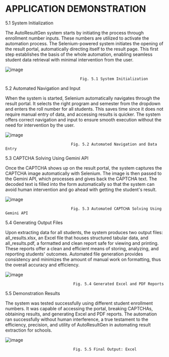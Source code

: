 # APPLICATION DEMONSTRATION

5.1 System Initialization

The AutoResultGen system starts by initiating the process through enrollment number inputs. These numbers are utilized to activate the automation process. The Selenium-powered system initiates the opening of the result portal, automatically directing itself to the result page. This first step establishes the basis of the whole automation, enabling seamless student data retrieval with minimal intervention from the user.

![image](https://github.com/user-attachments/assets/8e343dee-e8c1-47c6-8a32-a72988db5509)

                                     Fig. 5.1 System Initialization



5.2 Automated Navigation and Input

When the system is started, Selenium automatically navigates through the result portal. It selects the right program and semester from the dropdown and enters the roll number for all students. This saves time since it does not require manual entry of data, and accessing results is quicker. The system offers correct navigation and input to ensure smooth execution without the need for intervention by the user.

![image](https://github.com/user-attachments/assets/0c99709d-5df0-46a6-979c-86be0458a7a8)

                                 Fig. 5.2 Automated Navigation and Data Entry


5.3 CAPTCHA Solving Using Gemini API

Once the CAPTCHA shows up on the result portal, the system captures the CAPTCHA image automatically with Selenium. The image is then passed to the Gemini API, which processes and gives back the CAPTCHA text. The decoded text is filled into the form automatically so that the system can avoid human intervention and go ahead with getting the student's result.

![image](https://github.com/user-attachments/assets/333f2c75-aae6-4ef8-bbdf-5dee14f479e2)

                                 Fig. 5.3 Automated CAPTCHA Solving Using Gemini API


5.4 Generating Output Files

Upon extracting data for all students, the system produces two output files: all_results.xlsx, an Excel file that houses structured tabular data, and all_results.pdf, a formatted and clean report safe for viewing and printing. These reports offer a clean and efficient means of storing, analyzing, and reporting students' outcomes. Automated file generation provides consistency and minimizes the amount of manual work on formatting, thus the overall accuracy and efficiency.

![image](https://github.com/user-attachments/assets/4cc5cb26-b6d6-4b8f-b878-99731913aa6e)

                                  Fig. 5.4 Generated Excel and PDF Reports

5.5 Demonstration Results

The system was tested successfully using different student enrollment numbers. It was capable of accessing the portal, breaking CAPTCHAs, obtaining results, and generating Excel and PDF reports. The automation ran successfully without human interference, a true testament to the efficiency, precision, and utility of AutoResultGen in automating result extraction for schools.


![image](https://github.com/user-attachments/assets/aa8915a9-485c-4041-bb41-d32e71be277f)

                                  Fig. 5.5 Final Output: Excel

